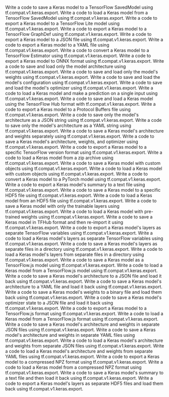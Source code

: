 Write a code to save a Keras model to a TensorFlow SavedModel using tf.compat.v1.keras.export.
Write a code to load a Keras model from a TensorFlow SavedModel using tf.compat.v1.keras.export.
Write a code to export a Keras model to a TensorFlow Lite model using tf.compat.v1.keras.export.
Write a code to export a Keras model to a TensorFlow GraphDef using tf.compat.v1.keras.export.
Write a code to export a Keras model to a JSON file using tf.compat.v1.keras.export.
Write a code to export a Keras model to a YAML file using tf.compat.v1.keras.export.
Write a code to convert a Keras model to a TensorFlow Estimator using tf.compat.v1.keras.export.
Write a code to export a Keras model to ONNX format using tf.compat.v1.keras.export.
Write a code to save and load only the model architecture using tf.compat.v1.keras.export.
Write a code to save and load only the model's weights using tf.compat.v1.keras.export.
Write a code to save and load the model's configuration using tf.compat.v1.keras.export.
Write a code to save and load the model's optimizer using tf.compat.v1.keras.export.
Write a code to load a Keras model and make a prediction on a single input using tf.compat.v1.keras.export.
Write a code to save and load a Keras model using the TensorFlow Hub format with tf.compat.v1.keras.export.
Write a code to export a Keras model to a Protocol Buffers file using tf.compat.v1.keras.export.
Write a code to save only the model's architecture as a JSON string using tf.compat.v1.keras.export.
Write a code to save only the model's architecture as a YAML string using tf.compat.v1.keras.export.
Write a code to save a Keras model's architecture and weights separately using tf.compat.v1.keras.export.
Write a code to save a Keras model's architecture, weights, and optimizer using tf.compat.v1.keras.export.
Write a code to export a Keras model to a specific TensorFlow version format using tf.compat.v1.keras.export.
Write a code to load a Keras model from a zip archive using tf.compat.v1.keras.export.
Write a code to save a Keras model with custom objects using tf.compat.v1.keras.export.
Write a code to load a Keras model with custom objects using tf.compat.v1.keras.export.
Write a code to convert a Keras model to a PyTorch model using tf.compat.v1.keras.export.
Write a code to export a Keras model's summary to a text file using tf.compat.v1.keras.export.
Write a code to save a Keras model to a specific HDF5 file using tf.compat.v1.keras.export.
Write a code to load a Keras model from an HDF5 file using tf.compat.v1.keras.export.
Write a code to save a Keras model with only the trainable layers using tf.compat.v1.keras.export.
Write a code to load a Keras model with pre-trained weights using tf.compat.v1.keras.export.
Write a code to save a Keras model in TFHub format and then re-import it using tf.compat.v1.keras.export.
Write a code to export a Keras model's layers as separate TensorFlow variables using tf.compat.v1.keras.export.
Write a code to load a Keras model's layers as separate TensorFlow variables using tf.compat.v1.keras.export.
Write a code to save a Keras model's layers as separate files in a directory using tf.compat.v1.keras.export.
Write a code to load a Keras model's layers from separate files in a directory using tf.compat.v1.keras.export.
Write a code to save a Keras model as a TensorFlow.js model using tf.compat.v1.keras.export.
Write a code to load a Keras model from a TensorFlow.js model using tf.compat.v1.keras.export.
Write a code to save a Keras model's architecture to a JSON file and load it back using tf.compat.v1.keras.export.
Write a code to save a Keras model's architecture to a YAML file and load it back using tf.compat.v1.keras.export.
Write a code to save a Keras model's weights to a binary file and load them back using tf.compat.v1.keras.export.
Write a code to save a Keras model's optimizer state to a JSON file and load it back using tf.compat.v1.keras.export.
Write a code to export a Keras model to a TensorFlow.js format using tf.compat.v1.keras.export.
Write a code to load a Keras model from a TensorFlow.js format using tf.compat.v1.keras.export.
Write a code to save a Keras model's architecture and weights in separate JSON files using tf.compat.v1.keras.export.
Write a code to save a Keras model's architecture and weights in separate YAML files using tf.compat.v1.keras.export.
Write a code to load a Keras model's architecture and weights from separate JSON files using tf.compat.v1.keras.export.
Write a code to load a Keras model's architecture and weights from separate YAML files using tf.compat.v1.keras.export.
Write a code to export a Keras model to a compressed NPZ format using tf.compat.v1.keras.export.
Write a code to load a Keras model from a compressed NPZ format using tf.compat.v1.keras.export.
Write a code to save a Keras model's summary to a text file and then load it back using tf.compat.v1.keras.export.
Write a code to export a Keras model's layers as separate HDF5 files and load them back using tf.compat.v1.keras.export.